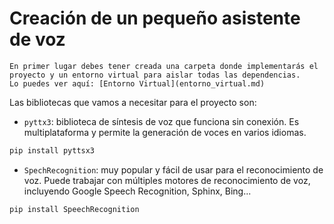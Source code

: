 # Creación de un pequeño asistente de voz

```{warning}
En primer lugar debes tener creada una carpeta donde implementarás el proyecto y un entorno virtual para aislar todas las dependencias.
Lo puedes ver aquí: [Entorno Virtual](entorno_virtual.md)
```
Las bibliotecas que vamos a necesitar para el proyecto son:
- `pyttx3`: biblioteca de síntesis de voz que funciona sin conexión. Es multiplataforma y permite la generación de voces en varios idiomas.

```bash
pip install pyttsx3
```

- `SpechRecognition`: muy popular y fácil de usar para el reconocimiento de voz. Puede trabajar con múltiples motores de reconocimiento de voz, incluyendo Google Speech Recognition, Sphinx, Bing...
  
```bash
pip install SpeechRecognition
```



